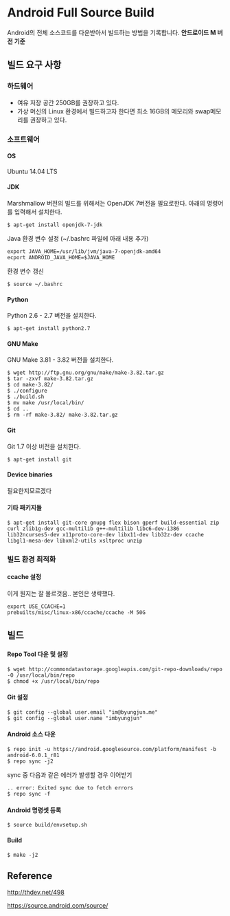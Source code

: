 # Android Full Source Build
Android의 전체 소스코드를 다운받아서 빌드하는 방법을 기록합니다. **안드로이드 M 버전 기준**

## 빌드 요구 사항
### 하드웨어
* 여유 저장 공간 250GB를 권장하고 있다.
* 가상 머신의 Linux 환경에서 빌드하고자 한다면 최소 16GB의 메모리와 swap메모리를 권장하고 있다.

### 소프트웨어
#### OS
Ubuntu 14.04 LTS
#### JDK
Marshmallow 버전의 빌드를 위해서는 OpenJDK 7버전을 필요로한다. 아래의 명령어를 입력해서 설치한다.
```
$ apt-get install openjdk-7-jdk
```
Java 환경 변수 설정 (~/.bashrc 파일에 아래 내용 추가)
```
export JAVA_HOME=/usr/lib/jvm/java-7-openjdk-amd64
ecport ANDROID_JAVA_HOME=$JAVA_HOME
```
환경 변수 갱신
```
$ source ~/.bashrc
```
#### Python
Python 2.6 - 2.7 버전을 설치한다.
```
$ apt-get install python2.7
```
#### GNU Make
GNU Make 3.81 - 3.82 버전을 설치한다.
```
$ wget http://ftp.gnu.org/gnu/make/make-3.82.tar.gz
$ tar -zxvf make-3.82.tar.gz
$ cd make-3.82/
$ ./configure
$ ./build.sh
$ mv make /usr/local/bin/
$ cd ..
$ rm -rf make-3.82/ make-3.82.tar.gz
```
#### Git
Git 1.7 이상 버전을 설치한다.
```
$ apt-get install git
```
#### Device binaries
필요한지모르겠다
#### 기타 패키지들
```
$ apt-get install git-core gnupg flex bison gperf build-essential zip curl zlib1g-dev gcc-multilib g++-multilib libc6-dev-i386 lib32ncurses5-dev x11proto-core-dev libx11-dev lib32z-dev ccache libgl1-mesa-dev libxml2-utils xsltproc unzip
```

### 빌드 환경 최적화
#### ccache 설정
이게 뭔지는 잘 몰르것음.. 본인은 생략했다.
```
export USE_CCACHE=1
prebuilts/misc/linux-x86/ccache/ccache -M 50G
```

## 빌드
#### Repo Tool 다운 및 설정
```
$ wget http://commondatastorage.googleapis.com/git-repo-downloads/repo -O /usr/local/bin/repo
$ chmod +x /usr/local/bin/repo
```

#### Git 설정
```
$ git config --global user.email "im@byungjun.me"
$ git config --global user.name "imbyungjun"
```

#### Android 소스 다운
```
$ repo init -u https://android.googlesource.com/platform/manifest -b android-6.0.1_r81
$ repo sync -j2
```
sync 중 다음과 같은 에러가 발생할 경우 이어받기
```
.. error: Exited sync due to fetch errors
$ repo sync -f
```

#### Android 명령셋 등록
```
$ source build/envsetup.sh
```

#### Build
```
$ make -j2
```

## Reference
http://thdev.net/498

https://source.android.com/source/
